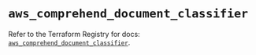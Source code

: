 # `aws_comprehend_document_classifier`

Refer to the Terraform Registry for docs: [`aws_comprehend_document_classifier`](https://registry.terraform.io/providers/hashicorp/aws/5.70.0/docs/resources/comprehend_document_classifier).
